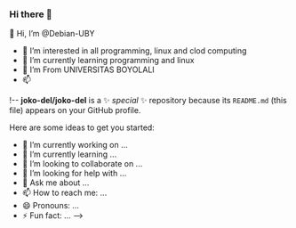 ### Hi there 👋
👋 Hi, I’m @Debian-UBY
- 👀 I’m interested in all programming, linux and clod computing
- 🌱 I’m currently learning programming and linux
- 💞️ I’m From UNIVERSITAS BOYOLALI
- 📫 

<!---
Debian-UBY/Debian-UBY is a ✨ special ✨ repository because its `README.md` (this file) appears on your GitHub profile.
You can click the Preview link to take a look at your changes.
--->
!--
**joko-del/joko-del** is a ✨ _special_ ✨ repository because its `README.md` (this file) appears on your GitHub profile.

Here are some ideas to get you started:

- 🔭 I’m currently working on ...
- 🌱 I’m currently learning ...
- 👯 I’m looking to collaborate on ...
- 🤔 I’m looking for help with ...
- 💬 Ask me about ...
- 📫 How to reach me: ...
- 😄 Pronouns: ...
- ⚡ Fun fact: ...
-->
